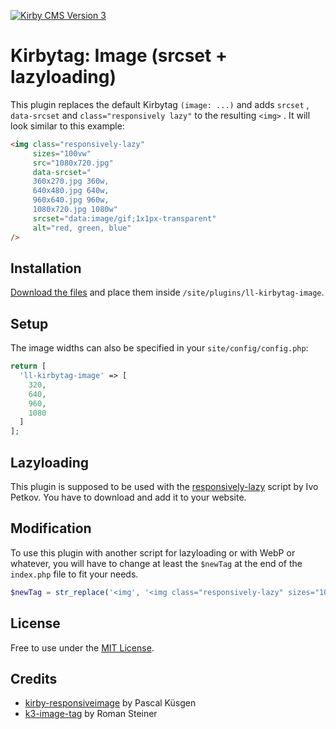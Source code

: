 [![Kirby CMS Version 3](https://img.shields.io/badge/Kirby%20CMS-Version%203%2B-brightgreen.svg?style=flat)](https://github.com/getkirby)
# Kirbytag: Image (srcset + lazyloading)

This plugin replaces the default Kirbytag  `(image: ...)` and adds `srcset` , `data-srcset` and `class="responsively lazy"` to the resulting `<img>` . It will look similar to this example:

````html
<img class="responsively-lazy"
     sizes="100vw"
     src="1080x720.jpg"
     data-srcset="
     360x270.jpg 360w, 
     640x480.jpg 640w, 
     960x640.jpg 960w,
     1080x720.jpg 1080w"
     srcset="data:image/gif;1x1px-transparent" 
     alt="red, green, blue"
/> 
````



## Installation

[Download the files](https://github.com/lastloop/ll-kirbytag-image/archive/master.zip) and place them inside `/site/plugins/ll-kirbytag-image`.



## Setup

The image widths can also be specified in your `site/config/config.php`:

```php
return [
  'll-kirbytag-image' => [
    320,
    640,
    960, 
    1080
  ]
];
```



## Lazyloading

This plugin is supposed to be used with the [responsively-lazy](https://github.com/ivopetkov/responsively-lazy) script by Ivo Petkov. You have to download and add it to your website. 



## Modification

To use this plugin with another script for lazyloading or with WebP or whatever, you will have to change at least the `$newTag` at the end of the `index.php` file to fit your needs.

````php
$newTag = str_replace('<img', '<img class="responsively-lazy" sizes="100vw" data-srcset="' . implode(', ', $srcset) . '"' . 'srcset="data:image/gif;1x1px-transparent"', $newTag);


````



## License

Free to use under the [MIT License](https://opensource.org/licenses/MIT).



## Credits

- [kirby-responsiveimage](https://github.com/Pascalmh/kirby-responsiveimage) by Pascal Küsgen
- [k3-image-tag](https://github.com/rasteiner/k3-image-tag) by Roman Steiner
